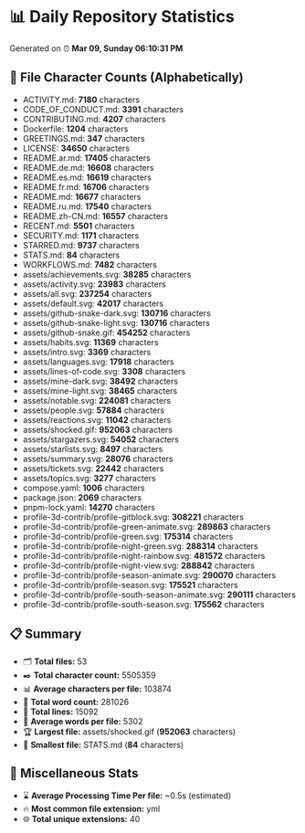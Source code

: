 # 📊 Daily Repository Statistics
Generated on ⏰ **Mar 09, Sunday 06:10:31 PM**

## 📂 File Character Counts (Alphabetically)
- ACTIVITY.md: **7180** characters
- CODE_OF_CONDUCT.md: **3391** characters
- CONTRIBUTING.md: **4207** characters
- Dockerfile: **1204** characters
- GREETINGS.md: **347** characters
- LICENSE: **34650** characters
- README.ar.md: **17405** characters
- README.de.md: **16608** characters
- README.es.md: **16619** characters
- README.fr.md: **16706** characters
- README.md: **16677** characters
- README.ru.md: **17540** characters
- README.zh-CN.md: **16557** characters
- RECENT.md: **5501** characters
- SECURITY.md: **1171** characters
- STARRED.md: **9737** characters
- STATS.md: **84** characters
- WORKFLOWS.md: **7482** characters
- assets/achievements.svg: **38285** characters
- assets/activity.svg: **23983** characters
- assets/all.svg: **237254** characters
- assets/default.svg: **42017** characters
- assets/github-snake-dark.svg: **130716** characters
- assets/github-snake-light.svg: **130716** characters
- assets/github-snake.gif: **454252** characters
- assets/habits.svg: **11369** characters
- assets/intro.svg: **3369** characters
- assets/languages.svg: **17918** characters
- assets/lines-of-code.svg: **3308** characters
- assets/mine-dark.svg: **38492** characters
- assets/mine-light.svg: **38465** characters
- assets/notable.svg: **224081** characters
- assets/people.svg: **57884** characters
- assets/reactions.svg: **11042** characters
- assets/shocked.gif: **952063** characters
- assets/stargazers.svg: **54052** characters
- assets/starlists.svg: **8497** characters
- assets/summary.svg: **28076** characters
- assets/tickets.svg: **22442** characters
- assets/topics.svg: **3277** characters
- compose.yaml: **1006** characters
- package.json: **2069** characters
- pnpm-lock.yaml: **14270** characters
- profile-3d-contrib/profile-gitblock.svg: **308221** characters
- profile-3d-contrib/profile-green-animate.svg: **289863** characters
- profile-3d-contrib/profile-green.svg: **175314** characters
- profile-3d-contrib/profile-night-green.svg: **288314** characters
- profile-3d-contrib/profile-night-rainbow.svg: **481572** characters
- profile-3d-contrib/profile-night-view.svg: **288842** characters
- profile-3d-contrib/profile-season-animate.svg: **290070** characters
- profile-3d-contrib/profile-season.svg: **175521** characters
- profile-3d-contrib/profile-south-season-animate.svg: **290111** characters
- profile-3d-contrib/profile-south-season.svg: **175562** characters

## 📋 Summary
- 🗂️ **Total files:** 53
- ✒️ **Total character count:** 5505359
- 📊 **Average characters per file:** 103874
- 📝 **Total word count:** 281026
- 🧾 **Total lines:** 15092
- 📐 **Average words per file:** 5302
- 🏆 **Largest file:** assets/shocked.gif (**952063** characters)
- 🥉 **Smallest file:** STATS.md (**84** characters)

## 🌟 Miscellaneous Stats
- ⌛ **Average Processing Time Per file:** ~0.5s (estimated)
- 🔥 **Most common file extension:** yml
- 🌐 **Total unique extensions:** 40
